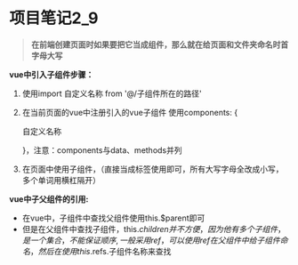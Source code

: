 # 项目笔记2_9

> **在前端创建页面时如果要把它当成组件，那么就在给页面和文件夹命名时首字母大写**

**vue中引入子组件步骤：**

1.  使用import   自定义名称   from  '@/子组件所在的路径'

2. 在当前页面的vue中注册引入的vue子组件 使用components: {

    自定义名称

    }，注意：components与data、methods并列

3. 在页面中使用子组件，（直接当成标签使用即可，所有大写字母全改成小写，多个单词用横杠隔开）

**vue中子父组件的引用:**

- 在vue中，子组件中查找父组件使用this.$parent即可
- 但是在父组件中查找子组件，this.$children并不方便，因为他有多个子组件，是一个集合，不能保证顺序,一般采用ref，可以使用ref在父组件中给子组件命名，然后在使用this.$refs.子组件名称来查找